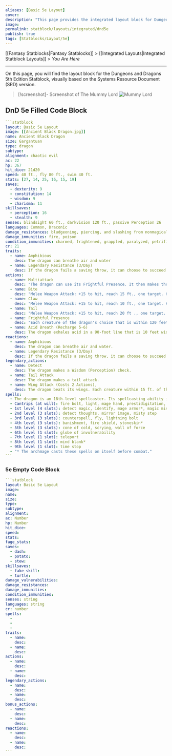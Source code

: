 ```yaml
---
aliases: [Basic 5e Layout]
cover: 
description: "This page provides the integrated layout block for Dungeons and Dragons 5th Edition Statblock, based on the visual representation of the Systems Resource Document (SRD) version."
image: 
permalink: statblock/layouts/integrated/dnd5e
publish: true
tags: [Statblocks/Layout/5e]
---
```


[[Fantasy Statblocks|Fantasy Statblocks]] > [[Integrated Layouts|Integrated Statblock Layouts]] > *You Are Here*

---

On this page, you will find the layout block for the Dungeons and Dragons 5th Edition Statblock, visually based on the Systems Resource Document (SRD) version. 

> [!screenshot]- Screenshot of The Mummy Lord
> ![Mummy Lord](https://github.com/valentine195/fantasy-statblocks/blob/gh-pages/images/statblock/statblock-5e-mummy-lord.png?raw=true)

## DnD 5e Filled Code Block

````yaml
```statblock
layout: Basic 5e Layout
image: [[Ancient Black Dragon.jpg]]
name: Ancient Black Dragon
size: Gargantuan
type: dragon
subtype:
alignment: chaotic evil
ac: 22
hp: 367
hit_dice: 21d20
speed: 40 ft., fly 80 ft., swim 40 ft.
stats: [27, 14, 25, 16, 15, 19]
saves:
  - dexterity: 9
  - constitution: 14
  - wisdom: 9
  - charisma: 11
skillsaves:
  - perception: 16
  - stealth: 9
senses: blindsight 60 ft., darkvision 120 ft., passive Perception 26
languages: Common, Draconic
damage_resistances: bludgeoning, piercing, and slashing from nonmagical attacks
damage_immunities: fire, poison
condition_immunities: charmed, frightened, grappled, paralyzed, petrified, poisoned, prone, restrained
cr: 21
traits:
  - name: Amphibious
    desc: The dragon can breathe air and water
  - name: Legendary Resistance (3/Day)
    desc: If the dragon fails a saving throw, it can choose to succeed instead.
actions:
  - name: Multiattack
    desc: "The dragon can use its Frightful Presence. It then makes three attacks: one with its bite and two with its claws."
  - name: Bite
    desc: "Melee Weapon Attack: +15 to hit, reach 15 ft., one target. Hit: 19 (2d10 + 8) piercing damage plus 9 (2d8) acid damage."
  - name: Claw
    desc: "Melee Weapon Attack: +15 to hit, reach 10 ft., one target. Hit: 15 (2d6 + 8) slashing damage."
  - name: Tail
    desc: "Melee Weapon Attack: +15 to hit, reach 20 ft ., one target. Hit: 17 (2d8 + 8) bludgeoning damage."
  - name: Frightful Presence
    desc: "Each creature of the dragon's choice that is within 120 feet of the dragon and aware of it must succeed on a DC 19 Wisdom saving throw or become frightened for 1 minute. A creature can repeat the saving throw at the end of each of its turns, ending the effect on itself on a success. If a creature's saving throw is successful or the effect ends for it, the creature is immune to the dragon's Frightful Presence for the next 24 hours."
  - name: Acid Breath (Recharge 5-6)
    desc: The dragon exhales acid in a 90-foot line that is 10 feet wide. Each creature in that line must make a DC 22 Dexterity saving throw, taking 67 (15d8) acid damage on a failed save, or half as much damage on a successful one.
reactions:
  - name: Amphibious
    desc: The dragon can breathe air and water.
  - name: Legendary Resistance (3/Day)
    desc: If the dragon fails a saving throw, it can choose to succeed instead.
legendary_actions:
  - name: Detect
    desc: The dragon makes a Wisdom (Perception) check.
  - name: Tail Attack
    desc: The dragon makes a tail attack.
  - name: Wing Attack (Costs 2 Actions),
    desc: The dragon beats its wings. Each creature within 15 ft. of the dragon must succeed on a DC 23 Dexterity saving throw or take 15 (2d6 + 8) bludgeoning damage and be knocked prone. The dragon can then fly up to half its flying speed.
spells:
  - The dragon is an 18th-level spellcaster. Its spellcasting ability is Intelligence (spell save DC 17, +9 to hit with spell attacks). The archmage can cast disguise self and invisibility at will and has the following wizard spells prepared
  - Cantrips (at will): fire bolt, light, mage hand, prestidigitation, shocking grasp
  - 1st level (4 slots): detect magic, identify, mage armor*, magic missile
  - 2nd level (3 slots): detect thoughts, mirror image, misty step
  - 3rd level (3 slots): counterspell, fly, lightning bolt
  - 4th level (3 slots): banishment, fire shield, stoneskin*
  - 5th level (3 slots): cone of cold, scrying, wall of force
  - 6th level (1 slot): globe of invulnerability
  - 7th level (1 slot): teleport
  - 8th level (1 slot): mind blank*
  - 9th level (1 slot): time stop
  - "* The archmage casts these spells on itself before combat."
```
````

### 5e Empty Code Block

````yaml
```statblock
layout: Basic 5e Layout
image: 
name: 
size: 
type: 
subtype: 
alignment: 
ac: Number
hp: Number
hit_dice: 
speed: 
stats: 
fage_stats: 
saves:
  - dash: 
  - potato: 
  - stew: 
skillsaves:
  - fake-skill: 
  - turtle: 
damage_vulnerabilities: 
damage_resistances: 
damage_immunities: 
condition_immunities: 
senses: string
languages: string
cr: number
spells:
  - 
  - 
  -  
traits:
  - name: 
    desc: 
  - name: 
    desc: 
actions:
  - name: 
    desc: 
  - name: 
    desc: 
legendary_actions:
  - name: 
    desc: 
  - name: 
    desc: 
bonus_actions:
  - name: 
    desc: 
  - name: 
    desc: 
reactions:
  - name: 
    desc: 
  - name: 
    desc: 
```
````